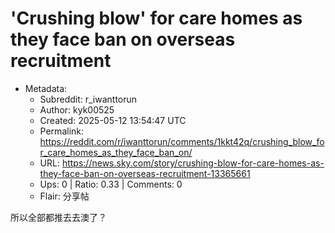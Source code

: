 # 'Crushing blow' for care homes as they face ban on overseas recruitment

- Metadata:
  - Subreddit: r_iwanttorun
  - Author: kyk00525
  - Created: 2025-05-12 13:54:47 UTC
  - Permalink: https://reddit.com/r/iwanttorun/comments/1kkt42q/crushing_blow_for_care_homes_as_they_face_ban_on/
  - URL: https://news.sky.com/story/crushing-blow-for-care-homes-as-they-face-ban-on-overseas-recruitment-13365661
  - Ups: 0 | Ratio: 0.33 | Comments: 0
  - Flair: 分享帖


所以全部都推去去澳了？

